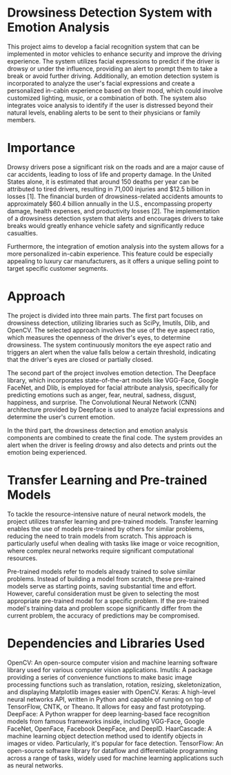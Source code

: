 # Drowsiness Detection System with Emotion Analysis

This project aims to develop a facial recognition system that can be implemented in motor vehicles to enhance security and improve the driving experience. The system utilizes facial expressions to predict if the driver is drowsy or under the influence, providing an alert to prompt them to take a break or avoid further driving. Additionally, an emotion detection system is incorporated to analyze the user's facial expressions and create a personalized in-cabin experience based on their mood, which could involve customized lighting, music, or a combination of both. The system also integrates voice analysis to identify if the user is distressed beyond their natural levels, enabling alerts to be sent to their physicians or family members.

# Importance

Drowsy drivers pose a significant risk on the roads and are a major cause of car accidents, leading to loss of life and property damage. In the United States alone, it is estimated that around 150 deaths per year can be attributed to tired drivers, resulting in 71,000 injuries and $12.5 billion in losses [1]. The financial burden of drowsiness-related accidents amounts to approximately $60.4 billion annually in the U.S., encompassing property damage, health expenses, and productivity losses [2]. The implementation of a drowsiness detection system that alerts and encourages drivers to take breaks would greatly enhance vehicle safety and significantly reduce casualties.

Furthermore, the integration of emotion analysis into the system allows for a more personalized in-cabin experience. This feature could be especially appealing to luxury car manufacturers, as it offers a unique selling point to target specific customer segments.

# Approach

The project is divided into three main parts. The first part focuses on drowsiness detection, utilizing libraries such as SciPy, Imutils, Dlib, and OpenCV. The selected approach involves the use of the eye aspect ratio, which measures the openness of the driver's eyes, to determine drowsiness. The system continuously monitors the eye aspect ratio and triggers an alert when the value falls below a certain threshold, indicating that the driver's eyes are closed or partially closed.

The second part of the project involves emotion detection. The Deepface library, which incorporates state-of-the-art models like VGG-Face, Google FaceNet, and Dlib, is employed for facial attribute analysis, specifically for predicting emotions such as anger, fear, neutral, sadness, disgust, happiness, and surprise. The Convolutional Neural Network (CNN) architecture provided by Deepface is used to analyze facial expressions and determine the user's current emotion.

In the third part, the drowsiness detection and emotion analysis components are combined to create the final code. The system provides an alert when the driver is feeling drowsy and also detects and prints out the emotion being experienced.

# Transfer Learning and Pre-trained Models

To tackle the resource-intensive nature of neural network models, the project utilizes transfer learning and pre-trained models. Transfer learning enables the use of models pre-trained by others for similar problems, reducing the need to train models from scratch. This approach is particularly useful when dealing with tasks like image or voice recognition, where complex neural networks require significant computational resources.

Pre-trained models refer to models already trained to solve similar problems. Instead of building a model from scratch, these pre-trained models serve as starting points, saving substantial time and effort. However, careful consideration must be given to selecting the most appropriate pre-trained model for a specific problem. If the pre-trained model's training data and problem scope significantly differ from the current problem, the accuracy of predictions may be compromised.

# Dependencies and Libraries Used

OpenCV: An open-source computer vision and machine learning software library used for various computer vision applications.
Imutils: A package providing a series of convenience functions to make basic image processing functions such as translation, rotation, resizing, skeletonization, and displaying Matplotlib images easier with OpenCV.
Keras: A high-level neural networks API, written in Python and capable of running on top of TensorFlow, CNTK, or Theano. It allows for easy and fast prototyping.
DeepFace: A Python wrapper for deep learning-based face recognition models from famous frameworks inside, including VGG-Face, Google FaceNet, OpenFace, Facebook DeepFace, and DeepID.
HaarCascade: A machine learning object detection method used to identify objects in images or video. Particularly, it's popular for face detection.
TensorFlow: An open-source software library for dataflow and differentiable programming across a range of tasks, widely used for machine learning applications such as neural networks.
